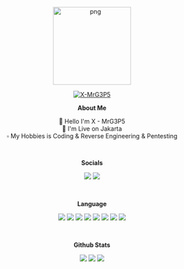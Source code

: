 <p align="center">
   <img style="width: 180px; height: 180px;" src="https://avatars.githubusercontent.com/u/57594747?s=400&u=da1eec8bf84a62a2ca11230d358dfac0bb000bcd&v=4" alt="png" width="128" height="128"/>
</p>

<p align="center">
   <a href="https://github.com/MrG3P5"><img title="X-MrG3P5" src="https://img.shields.io/badge/X MrG3P5-green?colorA=%23ff0000&colorB=%23017e40&style=for-the-badge"></a>
</p>

<p align="center">
   <b>About Me</b>
</p>

<p align="center">
👋 Hello I'm X - MrG3P5<br>📌 I'm Live on Jakarta<br>▫️ My Hobbies is Coding & Reverse Engineering & Pentesting
</p>

<br>

<p align="center">
   <b>Socials</b>
</p>

<p align="center">
   <a href="https://instagram.com/xmrg3p5"><img src="https://img.shields.io/badge/Instagram-%23E4405F.svg?logo=Instagram&logoColor=white"></a>
   <a href="https://t.me/xmrg3p5"><img src="https://img.shields.io/badge/Telegram-%23118EEA.svg?logo=Telegram&logoColor=white"></a>
<p>

<br>

<p align="center">
   <b>Language</b>
</p>

<p align="center">
   <img src="https://img.shields.io/badge/c++-%2300599C.svg?style=for-the-badge&logo=c%2B%2B&logoColor=white">
   <img src="https://img.shields.io/badge/go-%2300ADD8.svg?style=for-the-badge&logo=go&logoColor=white">
   <img src="https://img.shields.io/badge/html5-%23E34F26.svg?style=for-the-badge&logo=html5&logoColor=white">
   <img src="https://img.shields.io/badge/java-%23ED8B00.svg?style=for-the-badge&logo=java&logoColor=white">
   <img src="https://img.shields.io/badge/javascript-%23323330.svg?style=for-the-badge&logo=javascript&logoColor=%23F7DF1E">
   <img src="https://img.shields.io/badge/php-%23777BB4.svg?style=for-the-badge&logo=php&logoColor=white">
   <img src="https://img.shields.io/badge/python-3670A0?style=for-the-badge&logo=python&logoColor=ffdd54">
   <img src="https://img.shields.io/badge/shell_script-%23121011.svg?style=for-the-badge&logo=gnu-bash&logoColor=white">
<p>

<br>

<p align="center">
   <b>Github Stats</b>
</p>

<p align="center">
   <img src="https://github-readme-streak-stats.herokuapp.com/?user=MrG3P5&theme=dark&hide_border=false">
   <img src="https://github-readme-stats.vercel.app/api?username=MrG3P5&theme=dark&hide_border=false&include_all_commits=true&count_private=false">
   <img src="https://github-readme-stats.vercel.app/api/top-langs/?username=MrG3P5&theme=dark&hide_border=false&include_all_commits=true&count_priva">
</p>
